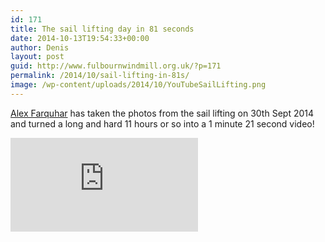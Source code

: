 ```yaml
---
id: 171
title: The sail lifting day in 81 seconds
date: 2014-10-13T19:54:33+00:00
author: Denis
layout: post
guid: http://www.fulbournwindmill.org.uk/?p=171
permalink: /2014/10/sail-lifting-in-81s/
image: /wp-content/uploads/2014/10/YouTubeSailLifting.png
---
```

[Alex Farquhar](https://www.facebook.com/AlexfarquharFilmproductions/) has taken the photos from the sail lifting on 30th Sept 2014 and turned a long and hard 11 hours or so into a 1 minute 21 second video! 
<!--break-->

<div class="video-container">
<iframe class="video" src="http://www.youtube.com/embed/ha3vh9YffxA?feature=oembed" frameborder="0" allowfullscreen=""></iframe>
</div>
